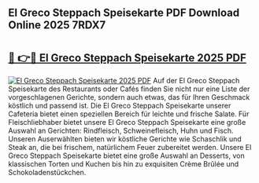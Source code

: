## El Greco Steppach Speisekarte PDF Download Online 2025 7RDX7

# <h2><a href="http://gcbtrq.nevu.top/?p=El+Greco+Steppach+Speisekarte">🔗 👉🔴 El Greco Steppach Speisekarte 2025 PDF</a></h2>

[![El Greco Steppach Speisekarte 2025 PDF](https://i.imgur.com/dBaPXMq.png)](http://gcbtrq.nevu.top/?p=El+Greco+Steppach+Speisekarte)
Auf der El Greco Steppach Speisekarte des Restaurants oder Cafés finden Sie nicht nur eine Liste der vorgeschlagenen Gerichte, sondern auch etwas, das für Ihren Geschmack köstlich und passend ist. Die El Greco Steppach Speisekarte unserer Cafeteria bietet einen speziellen Bereich für leichte und frische Salate. Für Fleischliebhaber bietet unsere El Greco Steppach Speisekarte eine große Auswahl an Gerichten: Rindfleisch, Schweinefleisch, Huhn und Fisch. Unseren Auserwählten bieten wir köstliche Gerichte wie Schaschlik und Steak an, die bei frischem, natürlichem Feuer zubereitet werden. Unsere El Greco Steppach Speisekarte bietet eine große Auswahl an Desserts, von klassischen Torten und Kuchen bis hin zu exquisiten Crème Brûlée und Schokoladenstückchen.
